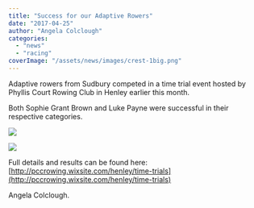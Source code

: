 ```yaml
---
title: "Success for our Adaptive Rowers"
date: "2017-04-25"
author: "Angela Colclough"
categories: 
  - "news"
  - "racing"
coverImage: "/assets/news/images/crest-1big.png"
---
```


Adaptive rowers from Sudbury competed in a time trial event hosted by Phyllis Court Rowing Club in Henley earlier this month.

Both Sophie Grant Brown and Luke Payne were successful in their respective categories.

![](https://static.wixstatic.com/media/ac64e4_0447cdff109f45ea822d1011e4dec91a~mv2.jpg/v1/fill/w_346,h_242,al_c,q_80,usm_0.66_1.00_0.01/ac64e4_0447cdff109f45ea822d1011e4dec91a~mv2.webp)

![](https://static.wixstatic.com/media/ac64e4_964c5ea42eae4f46812d716e6494e603~mv2.jpg/v1/fill/w_350,h_245,al_c,q_80,usm_0.66_1.00_0.01/ac64e4_964c5ea42eae4f46812d716e6494e603~mv2.webp)

Full details and results can be found here: [http://pccrowing.wixsite.com/henley/time-trials](http://pccrowing.wixsite.com/henley/time-trials)

Angela Colclough.
